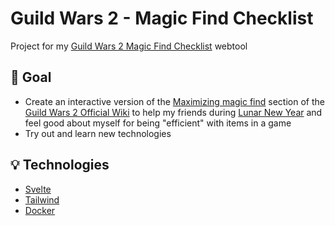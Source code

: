 # Guild Wars 2 - Magic Find Checklist

Project for my [Guild Wars 2 Magic Find Checklist](https://magicfind.henahax.de/) webtool

## 🎯 Goal

- Create an interactive version of the [Maximizing magic find](https://wiki.guildwars2.com/wiki/Magic_Find#Maximizing_magic_find) section of the [Guild Wars 2 Official Wiki](https://wiki.guildwars2.com/wiki/Main_Page) to help my friends during [Lunar New Year](https://wiki.guildwars2.com/wiki/Lunar_New_Year) and feel good about myself for being "efficient" with items in a game
- Try out and learn new technologies

## 💡 Technologies

- [Svelte](https://svelte.dev/)
- [Tailwind](https://tailwindcss.com/)
- [Docker](https://www.docker.com/)
